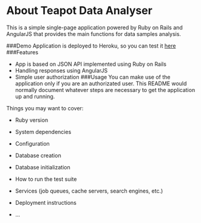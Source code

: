 # About Teapot Data Analyser
This is a simple single-page application powered by Ruby on Rails and AngularJS that provides the main functions for data samples analysis.

###Demo
 Application is deployed to Heroku, so you can test it [here](https://obscure-savannah-34208.herokuapp.com)
###Features
* App is based on JSON API implemented using Ruby on Rails
* Handling responses using AngularJS
* Simple user authorization
###Usage
You can make use of the application only if you are an authorizated user.
This README would normally document whatever steps are necessary to get the
application up and running.

Things you may want to cover:

* Ruby version

* System dependencies

* Configuration

* Database creation

* Database initialization

* How to run the test suite

* Services (job queues, cache servers, search engines, etc.)

* Deployment instructions

* ...
